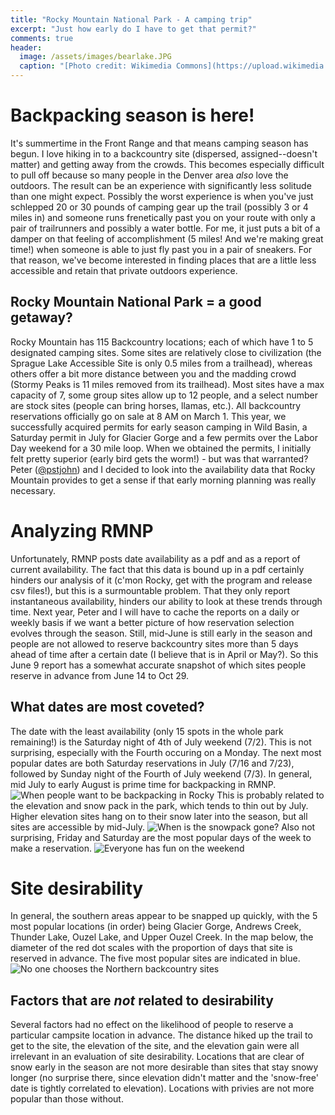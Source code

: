 ```yaml
---
title: "Rocky Mountain National Park - A camping trip"
excerpt: "Just how early do I have to get that permit?"
comments: true
header:
  image: /assets/images/bearlake.JPG
  caption: "[Photo credit: Wikimedia Commons](https://upload.wikimedia.org/wikipedia/commons/1/1a/Rocky_Mountain_National_Park_in_September_2011_-_Bear_Lake_looking_toward_Glacier_Gorge.JPG)"
---
```


# Backpacking season is here!
It's summertime in the Front Range and that means camping season has begun. I love hiking in to a backcountry site (dispersed, assigned--doesn't matter) and getting away from the crowds. This becomes especially difficult to pull off because so many people in the Denver area *also* love the outdoors. The result can be an experience with significantly less solitude than one might expect. 
Possibly the worst experience is when you've just schlepped 20 or 30 pounds of camping gear up the trail (possibly 3 or 4 miles in) and someone runs frenetically past you on your route with only a pair of trailrunners and possibly a water bottle. For me, it just puts a bit of a damper on that feeling of accomplishment (5 miles! And we're making great time!) when someone is able to just fly past you in a pair of sneakers. 
For that reason, we've become interested in finding places that are a little less accessible and retain that private outdoors experience. 

## Rocky Mountain National Park = a good getaway?
Rocky Mountain has 115 Backcountry locations; each of which have 1 to 5 designated camping sites. Some sites are relatively close to civilization (the Sprague Lake Accessible Site is only 0.5 miles from a trailhead), whereas others offer a bit more distance between you and the madding crowd (Stormy Peaks is 11 miles removed from its trailhead). Most sites have a max capacity of 7, some group sites allow up to 12 people, and a select number are stock sites (people can bring horses, llamas, etc.).
All backcountry reservations officially go on sale at 8 AM on March 1. This year, we successfully acquired permits for early season camping in Wild Basin, a Saturday permit in July for Glacier Gorge and a few permits over the Labor Day weekend for a 30 mile loop. When we obtained the permits, I initially felt pretty superior (early bird gets the worm!) - but was that warranted? Peter ([@pstjohn](//github.com/pstjohn/rmnp_data_extraction)) and I decided to look into the availability data that Rocky Mountain provides to get a sense if that early morning planning was really necessary. 

# Analyzing RMNP
Unfortunately, RMNP posts date availability as a pdf and as a report of current availability. The fact that this data is bound up in a pdf certainly hinders our analysis of it (c'mon Rocky, get with the program and release csv files!), but this is a surmountable problem. That they only report instantaneous availability, hinders our ability to look at these trends through time. Next year, Peter and I will have to cache the reports on a daily or weekly basis if we want a better picture of how reservation selection evolves through the season. 
Still, mid-June is still early in the season and people are not allowed to reserve backcountry sites more than 5 days ahead of time after a certain date (I believe that is in April or May?). So this June 9 report has a somewhat accurate snapshot of which sites people reserve in advance from June 14 to Oct 29. 

## What dates are most coveted?
The date with the least availability (only 15 spots in the whole park remaining!) is the Saturday night of 4th of July weekend (7/2). This is not surprising, especially with the Fourth occuring on a Monday. The next most popular dates are both Saturday reservations in July (7/16 and 7/23), followed by Sunday night of the Fourth of July weekend (7/3). In general, mid July to early August is prime time for backpacking in RMNP.
![When people want to be backpacking in Rocky](//klevan.github.io/assets/images/rfigs/rmnp_datedesirability.png)
This is probably related to the elevation and snow pack in the park, which tends to thin out by July. Higher elevation sites hang on to their snow later into the season, but all sites are accessible by mid-July.
![When is the snowpack gone?](//klevan.github.io/assets/images/rfigs/rmnp_snowfree_dates.jpeg)
Also not surprising, Friday and Saturday are the most popular days of the week to make a reservation. 
![Everyone has fun on the weekend](//klevan.github.io/assets/images/rfigs/rmnp_dayoftheweek.png)

# Site desirability
In general, the southern areas appear to be snapped up quickly, with the 5 most popular locations (in order) being Glacier Gorge, Andrews Creek, Thunder Lake, Ouzel Lake, and Upper Ouzel Creek. In the map below, the diameter of the red dot scales with the proportion of days that site is reserved in advance. The five most popular sites are indicated in blue. 
![No one chooses the Northern backcountry sites](//klevan.github.io/assets/images/rfigs/rmnp_mapofdesirability.png)

## Factors that are *not* related to desirability
Several factors had no effect on the likelihood of people to reserve a particular campsite location in advance. The distance hiked up the trail to get to the site, the elevation of the site, and the elevation gain were all irrelevant in an evaluation of site desirability. Locations that are clear of snow early in the season are not more desirable than sites that stay snowy longer (no surprise there, since elevation didn't matter and the 'snow-free' date is tightly correlated to elevation). Locations with privies are not more popular than those without. 
